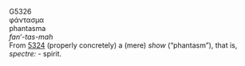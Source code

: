 G5326  
φάντασμα  
phantasma  
*fan‘-tas-mah*  
From [5324](g5324) (properly concretely) a (mere) *show* (“phantasm”),
that is, *spectre:* - spirit.  
